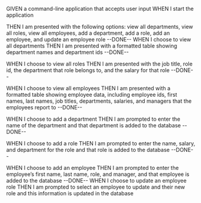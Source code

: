 GIVEN a command-line application that accepts user input
WHEN I start the application

THEN I am presented with the following options: view all departments, view all roles, view all employees, add a department, add a role, add an employee, and update an employee role
--DONE--
WHEN I choose to view all departments
THEN I am presented with a formatted table showing department names and department ids
--DONE--

WHEN I choose to view all roles
THEN I am presented with the job title, role id, the department that 
role belongs to, and the salary for that role
--DONE--

WHEN I choose to view all employees
THEN I am presented with a formatted table showing employee data, including employee ids, first names, last names, job titles, departments, salaries, and managers that the employees report to
--DONE--

WHEN I choose to add a department
THEN I am prompted to enter the name of the department and that department is added to the database
--DONE--

WHEN I choose to add a role
THEN I am prompted to enter the name, salary, and department for the role and that role is added to the database
--DONE--

WHEN I choose to add an employee
THEN I am prompted to enter the employee’s first name, last name, role, and manager, and that employee is added to the database
--DONE--
WHEN I choose to update an employee role
THEN I am prompted to select an employee to update and their new role and this information is updated in the database